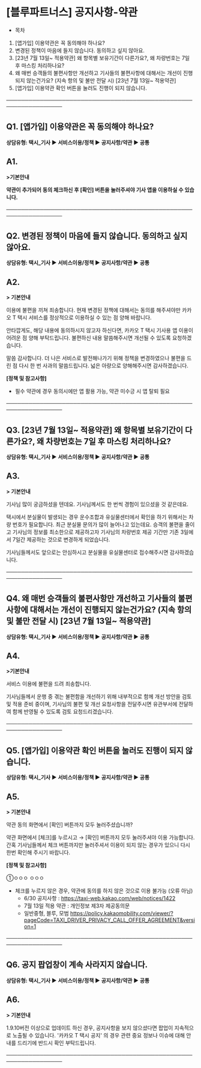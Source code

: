 # [블루파트너스] 공지사항-약관

* 목차

1. [앱가입] 이용약관은 꼭 동의해야 하나요?
2. 변경된 정책이 마음에 들지 않습니다. 동의하고 싶지 않아요.
3. [23년 7월 13일~ 적용약관] 왜 항목별 보유기간이 다른가요?, 왜 차량번호는 7일 후 마스킹 처리하나요?
4. 왜 매번 승객들의 불편사항만 개선하고 기사들의 불편사항에 대해서는 개선이 진행되지 않는건가요? (지속 항의 및 불만 전달 시) [23년 7월 13일~ 적용약관]
5. [앱가입] 이용약관 확인 버튼을 눌러도 진행이 되지 않습니다.

**─────────────────────────────────────────────────────────────────**

**Q1.** **[앱가입] 이용약관은 꼭 동의해야 하나요?**
-----------------------------------

**상담유형: **택시\_기사 ▶ 서비스이용/정책 ▶ 공지사항/약관 ▶ 공통****

**A1.**
-------

**>기본안내**

**약관이 추가되어 동의 체크하신 후 [확인] 버튼을 눌러주셔야 기사 앱을 이용하실 수 있습니다.**

─────────────────────────────────────────────────────────────────

**Q2.** **변경된 정책이 마음에 들지 않습니다. 동의하고 싶지 않아요.**
---------------------------------------------

**상담유형: **택시\_기사 ▶ 서비스이용/정책 ▶ 공지사항/약관 ▶ 공통****

**A2.**
-------

**> 기본안내**

이용에 불편을 끼쳐 죄송합니다. 현재 변경된 정책에 대해서는 동의를 해주셔야만 카카오 T 택시 서비스를 정상적으로 이용하실 수 있는 점 양해 바랍니다.

안타깝게도, 해당 내용에 동의하시지 않고자 하신다면, 카카오 T 택시 기사용 앱 이용이 어려운 점 양해 부탁드립니다. 불편하신 내용 말씀해주시면 개선될 수 있도록 요청하겠습니다.

말씀 감사합니다. 더 나은 서비스로 발전해나가기 위해 정책을 변경하였으나 불편을 드린 점 다시 한 번 사과의 말씀드립니다. 넓은 아량으로 양해해주시면 감사하겠습니다.

**[정책 및 참고사항]**

* 필수 약관에 경우 동의시에만 앱 활용 가능, 약관 미수긍 시 앱 탈퇴 필요

─────────────────────────────────────────────────────────────────

**Q3.** **[23년 7월 13일~ 적용약관] 왜 항목별 보유기간이 다른가요?, 왜 차량번호는 7일 후 마스킹 처리하나요?**
-------------------------------------------------------------------------

**상담유형: **택시\_기사 ▶ 서비스이용/정책 ▶ 공지사항/약관 ▶ 공통****

**A3.**
-------

**> 기본안내**

기사님 많이 궁금하셨을 텐데요. 기사님께서도 한 번씩 경험이 있으셨을 것 같은데요.

택시에서 분실물이 발생되는 경우 운수조합과 유실물센터에서 확인을 하기 위해서는 차량 번호가 필요합니다. 최근 분실물 문의가 많이 늘어나고 있는데요. 승객의 불편을 줄이고 기사님의 정보를 최소한으로 제공하고자 기사님의 차량번호 제공 기간만 기존 3일에서 7일간 제공하는 것으로 변경하게 되었습니다.

기사님들께서도 앞으로는 안심하시고 분실물을 유실물센터로 접수해주시면 감사하겠습니다.

─────────────────────────────────────────────────────────────────

**Q4.** **왜 매번 승객들의 불편사항만 개선하고 기사들의 불편사항에 대해서는 개선이 진행되지 않는건가요? (지속 항의 및 불만 전달 시) [23년 7월 13일~ 적용약관]**
-----------------------------------------------------------------------------------------------------

**상담유형: **택시\_기사 ▶ 서비스이용/정책 ▶ 공지사항/약관 ▶ 공통****

**A4.**
-------

**>기본안내**

서비스 이용에 불편을 드려 죄송합니다.

기사님들께서 운행 중 겪는 불편함을 개선하기 위해 내부적으로 함께 개선 방안을 검토 및 적용 준비 중이며, 기사님의 불편 및 개선 요청사항을 전달주시면 유관부서에 전달하여 함께 반영될 수 있도록 검토 요청드리겠습니다.

─────────────────────────────────────────────────────────────────

**Q5.** **[앱가입] 이용약관 확인 버튼을 눌러도 진행이 되지 않습니다.**
----------------------------------------------

**상담유형: **택시\_기사 ▶ 서비스이용/정책 ▶ 공지사항/약관 ▶ 공통****

**A5.**
-------

**> 기본안내**

약관 동의 화면에서 [확인] 버튼까지 모두 눌러주셨습니까?

약관 화면에서 [체크]를 누르시고 → [확인] 버튼까지 모두 눌러주셔야 이용 가능합니다.   
간혹 기사님들께서 체크 버튼까지만 눌러주셔서 이용이 되지 않는 경우가 있으니 다시 한번 확인해 주시기 바랍니다.

**[정책 및 참고사항]**

①ㅇㅇㅇ ㅇㅇㅇ

* 체크를 누르지 않은 경우, 약관에 동의를 하지 않은 것으로 이용 불가능 (오류 아님)  
  - 6/30 공지사항 : https://taxi-web.kakao.com/web/notices/1422  
  - 7월 13일 적용 약관 : 개인정보 제3자 제공동의문  
  - 일반중형, 블루, 모범 <https://policy.kakaomobility.com/viewer/?pageCode=TAXI_DRIVER_PRIVACY_CALL_OFFER_AGREEMENT&version=1>

─────────────────────────────────────────────────────────────────

**Q6.** **공지 팝업창이 계속 사라지지 않습니다.**
---------------------------------

**상담유형: **택시\_기사 ▶ 서비스이용/정책 ▶ 공지사항/약관 ▶ 공통****

**A6.**
-------

**> 기본안내**

1.9.10버전 이상으로 업데이트 하신 경우, 공지사항을 보지 않으셨다면 팝업이 지속적으로 노출될 수 있습니다. '카카오 T 택시 공지' 의 경우 관련 중요 정보나 이슈에 대해 안내를 드리기에 반드시 확인 부탁드립니다.

─────────────────────────────────────────────────────────────────
